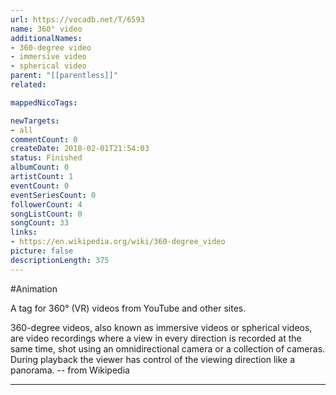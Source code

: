 ```yaml
---
url: https://vocadb.net/T/6593
name: 360° video
additionalNames: 
- 360-degree video
- immersive video
- spherical video
parent: "[[parentless]]"
related:

mappedNicoTags:

newTargets:
- all
commentCount: 0
createDate: 2018-02-01T21:54:03
status: Finished
albumCount: 0
artistCount: 1
eventCount: 0
eventSeriesCount: 0
followerCount: 4
songListCount: 0
songCount: 33
links: 
- https://en.wikipedia.org/wiki/360-degree_video
picture: false
descriptionLength: 375
---
```


#Animation

A tag for 360° (VR) videos from YouTube and other sites.

360-degree videos, also known as immersive videos or spherical videos, are video recordings where a view in every direction is recorded at the same time, shot using an omnidirectional camera or a collection of cameras. During playback the viewer has control of the viewing direction like a panorama.
-- from Wikipedia

---

